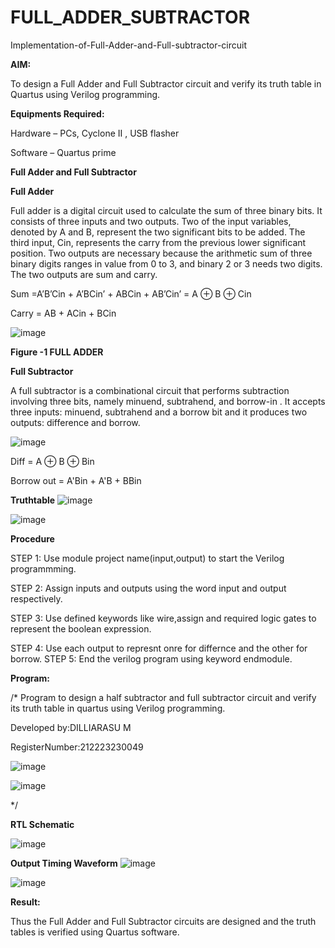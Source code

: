 # FULL_ADDER_SUBTRACTOR

Implementation-of-Full-Adder-and-Full-subtractor-circuit

**AIM:**

To design a Full Adder and Full Subtractor circuit and verify its truth table in Quartus using Verilog programming.

**Equipments Required:**

Hardware – PCs, Cyclone II , USB flasher

Software – Quartus prime

**Full Adder and Full Subtractor**

**Full Adder**

Full adder is a digital circuit used to calculate the sum of three binary bits. It consists of three inputs and two outputs. Two of the input variables, denoted by A and B, represent the two significant bits to be added. The third input, Cin, represents the carry from the previous lower significant position. Two outputs are necessary because the arithmetic sum of three binary digits ranges in value from 0 to 3, and binary 2 or 3 needs two digits. The two outputs are sum and carry.

Sum =A’B’Cin + A’BCin’ + ABCin + AB’Cin’ = A ⊕ B ⊕ Cin 

Carry = AB + ACin + BCin

![image](https://github.com/naavaneetha/FULL_ADDER_SUBTRACTOR/assets/154305477/0f30ba51-5ffb-4198-845f-18e054f675e7)

**Figure -1 FULL ADDER**

**Full Subtractor**

A full subtractor is a combinational circuit that performs subtraction involving three bits, namely minuend, subtrahend, and borrow-in . It accepts three inputs: minuend, subtrahend and a borrow bit and it produces two outputs: difference and borrow.

![image](https://github.com/naavaneetha/FULL_ADDER_SUBTRACTOR/assets/154305477/02b24f51-ab51-4304-9ad6-7b81ffc1ead5)

Diff = A ⊕ B ⊕ Bin 

Borrow out = A'Bin + A'B + BBin

**Truthtable**
![image](https://github.com/Dilliarasu0105/FULL_ADDER_SUBTRACTOR/assets/144979593/39042e5e-a8e8-4790-bb78-af42a02ab778)

![image](https://github.com/Dilliarasu0105/FULL_ADDER_SUBTRACTOR/assets/144979593/ce02da14-d97a-4937-ab65-0cff668ff7d0)

**Procedure**

STEP 1: Use module project name(input,output) to start the Verilog programmming.


STEP 2: Assign inputs and outputs using the word input and output respectively.


STEP 3: Use defined keywords like wire,assign and required logic gates to represent the boolean expression.


STEP 4: Use each output to represnt onre for differnce and the other for borrow. STEP 5: End the verilog program using keyword endmodule.
 

**Program:**

/* Program to design a half subtractor and full subtractor circuit and verify its truth table in quartus using Verilog programming.

Developed by:DILLIARASU M 

RegisterNumber:212223230049

![image](https://github.com/Dilliarasu0105/FULL_ADDER_SUBTRACTOR/assets/144979593/bab34140-8c14-4701-80a6-c1ac0c14901a)

![image](https://github.com/Dilliarasu0105/FULL_ADDER_SUBTRACTOR/assets/144979593/10bd26d0-207a-41f2-9a45-f56b51883633)

*/

**RTL Schematic**

![image](https://github.com/Dilliarasu0105/FULL_ADDER_SUBTRACTOR/assets/144979593/2566c8fb-f2b3-48c7-9e83-e7dc350b9ae0)

**Output Timing Waveform**
![image](https://github.com/Dilliarasu0105/FULL_ADDER_SUBTRACTOR/assets/144979593/1abb84e6-7cb0-4aa2-9ca2-fa8e0f0df16d)

![image](https://github.com/Dilliarasu0105/FULL_ADDER_SUBTRACTOR/assets/144979593/ee1c322f-4bf7-4b27-b68d-36bdee63d322)

**Result:**

Thus the Full Adder and Full Subtractor circuits are designed and the truth tables is verified using Quartus software.



